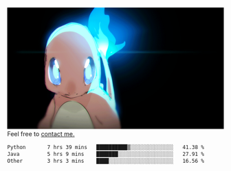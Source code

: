 [gif]: https://raw.githubusercontent.com/uysalserkan/uysalserkan/master/charmander-2.gif

![gif]
Feel free to [contact me.](mailto:uysalserkan08@gmail.com)
<!--
<div align="center">
<p>Profile Visitor Counter</p>
<img src="https://profile-counter.glitch.me/uysalserkan/count.svg" alt="hit counter" align="center">
</div>
-->
<!--START_SECTION:waka-->

```text
Python       7 hrs 39 mins   ██████████▒░░░░░░░░░░░░░░   41.38 %
Java         5 hrs 9 mins    ███████░░░░░░░░░░░░░░░░░░   27.91 %
Other        3 hrs 3 mins    ████░░░░░░░░░░░░░░░░░░░░░   16.56 %
```

<!--END_SECTION:waka-->

